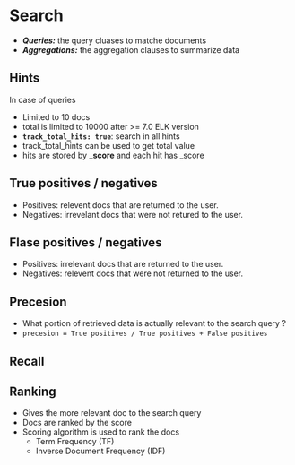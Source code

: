 # Search

- ***Queries:*** the query cluases to matche documents
- ***Aggregations:*** the aggregation clauses to summarize data

## Hints

In case of queries

- Limited to 10 docs
- total is limited to 10000 after >= 7.0 ELK version
- **```track_total_hits: true```**: search in all hints 
- track_total_hints can be used to get total value
- hits are stored by **_score** and each hit has _score

## True positives / negatives

- Positives: relevent docs that are returned to the user.
- Negatives: irrevelant docs that were not retured to the user.

## Flase positives / negatives

- Positives: irrelevant docs that are returned to the user.
- Negatives: relevent docs that were not returned to the user.

## Precesion 

- What portion of retrieved data is actually relevant to the search query ?
- `precesion = True positives / True positives + False positives`

## Recall 

## Ranking
- Gives the more relevant doc to the search query
- Docs are ranked by the score 
- Scoring algorithm is used to rank the docs
  - Term Frequency (TF)
  - Inverse Document Frequency (IDF) 

